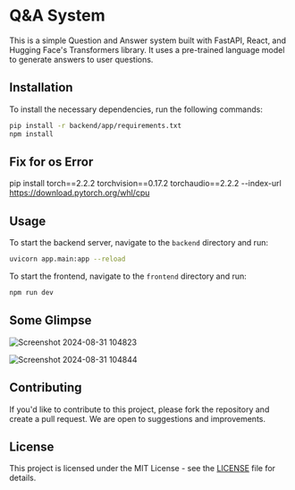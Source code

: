 # Q&A System

This is a simple Question and Answer system built with FastAPI, React, and Hugging Face's Transformers library. It uses a pre-trained language model to generate answers to user questions.

## Installation

To install the necessary dependencies, run the following commands:

```bash
pip install -r backend/app/requirements.txt
npm install
```
## Fix for os Error

pip install torch==2.2.2 torchvision==0.17.2 torchaudio==2.2.2 --index-url https://download.pytorch.org/whl/cpu

## Usage

To start the backend server, navigate to the `backend` directory and run:

```bash
uvicorn app.main:app --reload
```

To start the frontend, navigate to the `frontend` directory and run:

```bash
npm run dev
```

## Some Glimpse 

![Screenshot 2024-08-31 104823](https://github.com/user-attachments/assets/6b464362-5875-440c-bbc2-cc59edffe90b)


![Screenshot 2024-08-31 104844](https://github.com/user-attachments/assets/4367fb5a-6dec-4b04-a2c6-1ac0733d2717)

## Contributing

If you'd like to contribute to this project, please fork the repository and create a pull request. We are open to suggestions and improvements.

## License

This project is licensed under the MIT License - see the [LICENSE](LICENSE) file for details.
